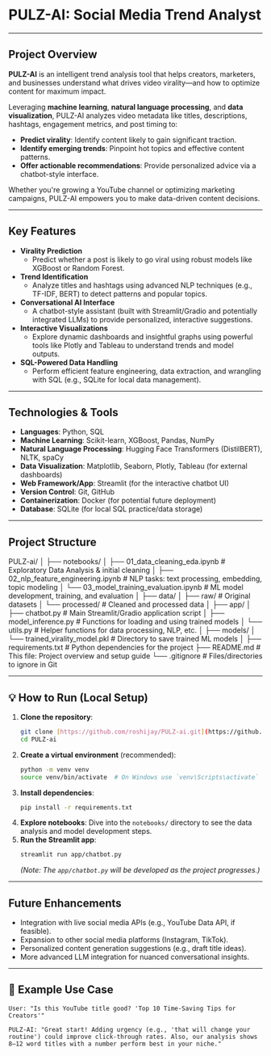 # PULZ-AI: Social Media Trend Analyst

---

## Project Overview

**PULZ-AI** is an intelligent trend analysis tool that helps creators, marketers, and businesses understand what drives video virality—and how to optimize content for maximum impact.

Leveraging **machine learning**, **natural language processing**, and **data visualization**, PULZ-AI analyzes video metadata like titles, descriptions, hashtags, engagement metrics, and post timing to:

* **Predict virality**: Identify content likely to gain significant traction.
* **Identify emerging trends**: Pinpoint hot topics and effective content patterns.
* **Offer actionable recommendations**: Provide personalized advice via a chatbot-style interface.

Whether you're growing a YouTube channel or optimizing marketing campaigns, PULZ-AI empowers you to make data-driven content decisions.

---

## Key Features

* **Virality Prediction**
    * Predict whether a post is likely to go viral using robust models like XGBoost or Random Forest.
* **Trend Identification**
    * Analyze titles and hashtags using advanced NLP techniques (e.g., TF-IDF, BERT) to detect patterns and popular topics.
* **Conversational AI Interface**
    * A chatbot-style assistant (built with Streamlit/Gradio and potentially integrated LLMs) to provide personalized, interactive suggestions.
* **Interactive Visualizations**
    * Explore dynamic dashboards and insightful graphs using powerful tools like Plotly and Tableau to understand trends and model outputs.
* **SQL-Powered Data Handling**
    * Perform efficient feature engineering, data extraction, and wrangling with SQL (e.g., SQLite for local data management).

---

## Technologies & Tools

* **Languages**: Python, SQL
* **Machine Learning**: Scikit-learn, XGBoost, Pandas, NumPy
* **Natural Language Processing**: Hugging Face Transformers (DistilBERT), NLTK, spaCy
* **Data Visualization**: Matplotlib, Seaborn, Plotly, Tableau (for external dashboards)
* **Web Framework/App**: Streamlit (for the interactive chatbot UI)
* **Version Control**: Git, GitHub
* **Containerization**: Docker (for potential future deployment)
* **Database**: SQLite (for local SQL practice/data storage)

---

## Project Structure
PULZ-ai/
│
├── notebooks/
│   ├── 01_data_cleaning_eda.ipynb         # Exploratory Data Analysis & initial cleaning
│   ├── 02_nlp_feature_engineering.ipynb   # NLP tasks: text processing, embedding, topic modeling
│   └── 03_model_training_evaluation.ipynb # ML model development, training, and evaluation
│
├── data/
│   ├── raw/                               # Original datasets
│   └── processed/                         # Cleaned and processed data
│
├── app/
│   ├── chatbot.py                         # Main Streamlit/Gradio application script
│   ├── model_inference.py                 # Functions for loading and using trained models
│   └── utils.py                           # Helper functions for data processing, NLP, etc.
│
├── models/
│   └── trained_virality_model.pkl         # Directory to save trained ML models
│
├── requirements.txt                       # Python dependencies for the project
├── README.md                              # This file: Project overview and setup guide
└── .gitignore                             # Files/directories to ignore in Git

---

## 💡 How to Run (Local Setup)

1.  **Clone the repository**:
    ```bash
    git clone [https://github.com/roshijay/PULZ-ai.git](https://github.com/roshijay/PULZ-ai.git)
    cd PULZ-ai
    ```
2.  **Create a virtual environment** (recommended):
    ```bash
    python -m venv venv
    source venv/bin/activate  # On Windows use `venv\Scripts\activate`
    ```
3.  **Install dependencies**:
    ```bash
    pip install -r requirements.txt
    ```
4.  **Explore notebooks**: Dive into the `notebooks/` directory to see the data analysis and model development steps.
5.  **Run the Streamlit app**:
    ```bash
    streamlit run app/chatbot.py
    ```
    *(Note: The `app/chatbot.py` will be developed as the project progresses.)*

---

## Future Enhancements

* Integration with live social media APIs (e.g., YouTube Data API, if feasible).
* Expansion to other social media platforms (Instagram, TikTok).
* Personalized content generation suggestions (e.g., draft title ideas).
* More advanced LLM integration for nuanced conversational insights.

---

## 💬 Example Use Case

```plaintext
User: "Is this YouTube title good? 'Top 10 Time-Saving Tips for Creators'"

PULZ-AI: "Great start! Adding urgency (e.g., 'that will change your routine') could improve click-through rates. Also, our analysis shows 8–12 word titles with a number perform best in your niche."


